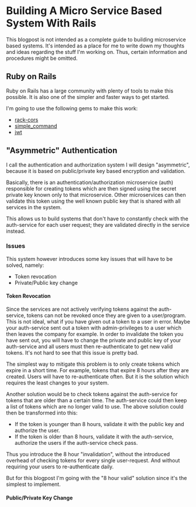 # Building A Micro Service Based System With Rails
This blogpost is not intended as a complete guide to building microservice based systems.
It's intended as a place for me to write down my thoughts and ideas regarding the stuff I'm working on.
Thus, certain information and procedures might be omitted.

## Ruby on Rails
Ruby on Rails has a large community with plenty of tools to make this possible. It is also one of the simpler and faster ways to get started.

I'm going to use the following gems to make this work:
 * [rack-cors](https://github.com/cyu/rack-cors)
 * [simple\_command](https://github.com/nebulab/simple_command)
 * [jwt](https://github.com/jwt/ruby-jwt)

## "Asymmetric" Authentication
I call the authentication and authorization system I will design "asymmetric", because it is based on public/private key based encryption and validation.

Basically, there is an authentication/authorization microservice (auth) responsible for creating tokens which are then signed using the secret private key known only to that microservice.
Other microservices can then validate this token using the well known public key that is shared with all services in the system.

This allows us to build systems that don't have to constantly check with the auth-service for each user request; they are validated directly in the service instead.

### Issues
This system however introduces some key issues that will have to be solved, namely:
 * Token revocation
 * Private/Public key change

#### Token Revocation
Since the services are not actively verifying tokens against the auth-service, tokens can not be revoked once they are given to a user/program.
This is not ideal, what if you have given out a token to a user in error. Maybe your auth-service sent out a token with admin-privileges to a user which then leaves the company for example.
In order to invalidate the token you have sent out, you will have to change the private and public key of your auth-service and all users must then re-authenticate to get new valid tokens.
It's not hard to see that this issue is pretty bad.

The simplest way to mitigate this problem is to only create tokens which expire in a short time. For example, tokens that expire 8 hours after they are created.
Users will have to re-authenticate often. But it is the solution which requires the least changes to your system.

Another solution would be to check tokens against the auth-service for tokens that are older than a certain time. The auth-service could then keep a list of tokens which are no longer valid to use.
The above solution could then be transformed into this:
 * If the token is younger than 8 hours, validate it with the public key and authorize the user.
 * If the token is older than 8 hours, validate it with the auth-service, authorize the users if the auth-service check pass.

Thus you introduce the 8 hour "invalidation", without the introduced overhead of checking tokens for every single user-request. And without requiring your users to re-authenticate daily.

But for this blogpost I'm going with the "8 hour valid" solution since it's the simplest to implement.

#### Public/Private Key Change
